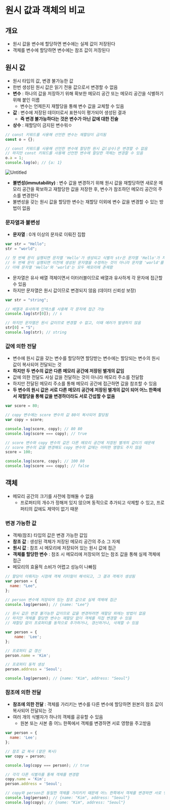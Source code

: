 # 원시 값과 객체의 비교

## 개요

- 원시 값을 변수에 할당하면 변수에는 실제 값이 저장된다
- 객체를 변수에 할당하면 변수에는 참조 값이 저장된다

## 원시 값

- 원시 타입의 값, 변경 불가능한 값
- 한번 생성된 원시 값은 읽기 전용 값으로서 변경할 수 없음
- **변수** : 하나의 값을 저장하기 위해 확보한 메모리 공간 또는 메모리 공간을 식별하기 위해 붙인 이름
  - 변수는 언제든지 재할당을 통해 변수 값을 교체할 수 있음
- **값** : 변수에 저장된 데이터로서 표현식이 평가되어 생성된 결과
  - **즉 변경 불가능하다는 것은 변수가 아닌 값에 대한 진술**
- **상수** : 재할당이 금지된 변수워ㅇ

```jsx
// const 키워드를 사용해 선언한 변수는 재할당이 금지됨
const o = {};

// const 키워드를 사용해 선언한 변수에 할당한 원시 값(상수)은 변경할 수 없음
// 하지만 const 키워드를 사용해 선언한 변수에 할당한 객체는 변경할 수 있음
o.a = 1;
console.log(o); // {a: 1}
```

![Untitled](https://prod-files-secure.s3.us-west-2.amazonaws.com/c1d8dd53-6891-452f-9862-27db5a07d7bb/84a88494-ec3d-4474-a27f-5c7c1a670082/Untitled.png)

- **불변성(immutability)** : 변수 값을 변경하기 위해 원시 값을 재할당하면 새로운 메모리 공간을 확보하고 재할당한 값을 저장한 후, 변수가 참조하던 메모리 공간의 주소를 변경한다
- 불변성을 갖는 원시 값을 할당한 변수는 재할당 이외에 변수 값을 변경할 수 있는 방법이 없음

### 문자열과 불변성

- **문자열** : 0개 이상의 문자로 이뤄진 집합

```jsx
var str = "Hello";
str = "world";

// 첫 번째 문이 실행되면 문자열 'Hello'가 생성되고 식별자 str은 문자열 'Hello'가 저장된 메모리 공간의 첫 번째 메모리 셀 주소를 가리킴
// 두 번째 문이 실행되면 이전에 생성된 문자열을 수정하는 것이 아니라 문자열 'world'를 메모리에 생성하고 식별자 str은 이것을 가리킴
// 이때 문자열 'Hello'와 'world'는 모두 메모리에 존재함
```

- 문자열은 유사 배열 객체이면서 이터러블이므로 배열과 유사하게 각 문자에 접근할 수 있음
- 하지만 문자열은 원시 값이므로 변경되지 않음 (데이터 신뢰성 보장)

```jsx
var str = "string";

// 배열과 유사하게 인덱스를 사용해 각 문자에 접근 가능
console.log(str[0]); // s

// 하지만 문자열은 원시 값이므로 변경할 수 없고, 이때 에러가 발생하지 않음
str[0] = "S";
console.log(str); // string
```

### 값에 의한 전달

- 변수에 원시 값을 갖는 변수를 할당하면 할당받는 변수에는 할당되는 변수의 원시 값이 복사되어 전달되는 것
- **하지만 두 변수의 값은 다른 메모리 공간에 저장된 별개의 값임**
- 값에 의한 전달도 사실 값을 전달하는 것이 아니라 메모리 주소를 전달함
- 하지만 전달된 메모리 주소를 통해 메모리 공간에 접근하면 값을 참조할 수 있음
- **두 변수의 원시 값은 서로 다른 메모리 공간에 저장된 별개의 값이 되어 어느 한쪽에서 재할당을 통해 값을 변경하더라도 서로 간섭할 수 없음**

```jsx
var score = 80;

// copy 변수에는 score 변수의 값 80이 복사되어 할당됨
var copy = score;

console.log(score, copy); // 80 80
console.log(score === copy); // true

// score 변수와 copy 변수의 값은 다른 메모리 공간에 저장된 별개의 값이기 때문에
// score 변수의 값을 변경해도 copy 변수의 값에는 어떠한 영향도 주지 않음
score = 100;

console.log(score, copy); // 100 80
console.log(score === copy); // false
```

## 객체

- 메모리 공간의 크기를 사전에 정해둘 수 없음
  - 프로퍼티의 개수가 정해져 있지 않으며 동적으로 추가되고 삭제할 수 있고, 프로퍼티의 값에도 제약이 없기 때문

### 변경 가능한 값

- 객체(참조) 타입의 값은 변경 가능한 값임
- **참조 값** : 생성된 객체가 저장된 메모리 공간의 주소 그 자체
- **원시 값** : 참조 시 메모리에 저장되어 있는 원시 값에 접근
- **객체를 할당한 변수** : 참조 시 메모리에 저장되어 있는 참조 값을 통해 실제 객체에 접근
- 메모리의 효율적 소비가 어렵고 성능이 나빠짐

```jsx
// 할당이 이뤄지는 시점에 객체 리터럴이 해석되고, 그 결과 객체가 생성됨
var person = {
  name: "Lee",
};

// person 변수에 저장되어 있는 참조 값으로 실제 객체에 접근
console.log(person); // {name: "Lee"}
```

```jsx
// 원시 값은 변경 불가능한 값이므로 값을 변경하려면 재할당 외에는 방법이 없음
// 하지만 객체를 할당한 변수는 재할당 없이 객체를 직접 변경할 수 있음
// 재할당 없이 프로퍼티를 동적으로 추가하거나, 갱신하거나, 삭제할 수 있음

var person = {
	name: 'Lee';
};

// 프로퍼티 값 갱신
person.name = 'Kim';

// 프로퍼티 동적 생성
person.address = 'Seoul';

console.log(person); // {name: "Kim", address: "Seoul"}
```

### 참조에 의한 전달

- **참조에 의한 전달** : 객체를 가리키는 변수를 다른 변수에 할당하면 원본의 참조 값이 복사되어 전달되는 것
- 여러 개의 식별자가 하나의 객체를 공유할 수 있음
  - 원본 또는 사본 중 어느 한쪽에서 객체를 변경하면 서로 영향을 주고받음

```jsx
var person = {
  name: 'Lee';
};

// 참조 값 복사 (얕은 복사)
var copy = person;

console.log(copy === person); // true

// 각각 다른 식별자를 통해 객체를 변경함
copy.name = 'Kim';
person.address = 'Seoul';

// copy와 person은 동일한 객체를 가리키키 때문에 어느 한쪽에서 객체를 변경하면 서로 영향을 주고받음
console.log(person); // {name: "Kim", address: "Seoul"}
console.log(copy); // {name: "Kim", address: "Seoul"}

```

